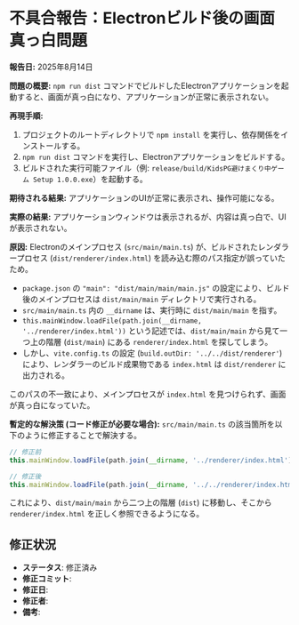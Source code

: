 # 不具合報告：Electronビルド後の画面真っ白問題

**報告日:** 2025年8月14日

**問題の概要:**
`npm run dist` コマンドでビルドしたElectronアプリケーションを起動すると、画面が真っ白になり、アプリケーションが正常に表示されない。

**再現手順:**
1. プロジェクトのルートディレクトリで `npm install` を実行し、依存関係をインストールする。
2. `npm run dist` コマンドを実行し、Electronアプリケーションをビルドする。
3. ビルドされた実行可能ファイル（例: `release/build/KidsPG避けまくり中ゲーム Setup 1.0.0.exe`）を起動する。

**期待される結果:**
アプリケーションのUIが正常に表示され、操作可能になる。

**実際の結果:**
アプリケーションウィンドウは表示されるが、内容は真っ白で、UIが表示されない。

**原因:**
Electronのメインプロセス (`src/main/main.ts`) が、ビルドされたレンダラープロセス (`dist/renderer/index.html`) を読み込む際のパス指定が誤っていたため。

*   `package.json` の `"main": "dist/main/main/main.js"` の設定により、ビルド後のメインプロセスは `dist/main/main` ディレクトリで実行される。
*   `src/main/main.ts` 内の `__dirname` は、実行時に `dist/main/main` を指す。
*   `this.mainWindow.loadFile(path.join(__dirname, '../renderer/index.html'))` という記述では、`dist/main/main` から見て一つ上の階層 (`dist/main`) にある `renderer/index.html` を探してしまう。
*   しかし、`vite.config.ts` の設定 (`build.outDir: '../../dist/renderer'`) により、レンダラーのビルド成果物である `index.html` は `dist/renderer` に出力される。

このパスの不一致により、メインプロセスが `index.html` を見つけられず、画面が真っ白になっていた。

**暫定的な解決策 (コード修正が必要な場合):**
`src/main/main.ts` の該当箇所を以下のように修正することで解決する。

```typescript
// 修正前
this.mainWindow.loadFile(path.join(__dirname, '../renderer/index.html'));

// 修正後
this.mainWindow.loadFile(path.join(__dirname, '../../renderer/index.html'));
```
これにより、`dist/main/main` から二つ上の階層 (`dist`) に移動し、そこから `renderer/index.html` を正しく参照できるようになる。

## 修正状況
*   **ステータス**: 修正済み
*   **修正コミット**: 
*   **修正日**: 
*   **修正者**: 
*   **備考**: 

